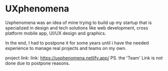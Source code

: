 # UXphenomena
Uxphenomena was an idea of mine trying to build up my startup that is specialized in design and tech solutions like web 
development, cross platform mobile app, UI/UX design and graphics.
<!--  -->
In the end, I had to postpone it for some years until i have the needed experience to manage real projects and teams on 
my own.
<!--  -->
project link: link: https://uxphenomena.netlify.app/
PS. the 'Team' Link is not done due to postpone reasons.
